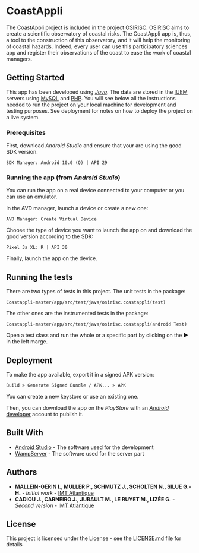 ﻿# CoastAppli

The CoastAppli project is included in the project [OSIRISC](https://www-iuem.univ-brest.fr/pops/projects/osirisc-vers-un-observatoire-integre-des-risques-cotiers-d-erosion-submersion). OSIRISC aims to create a scientific observatory of coastal risks. The CoastAppli app is, thus, a tool to the construction of this observatory, and it will help the monitoring of coastal hazards. Indeed, every user can use this participatory sciences app and register their observations of the coast to ease the work of coastal managers.


## Getting Started

This app has been developed using [*Java*](https://www.java.com/fr/). The data are stored in the [IUEM](https://www-iuem.univ-brest.fr/) servers using [MySQL](https://www.mysql.com/fr/) and [PHP](https://www.php.net/).
You will see below all the instructions needed to run the project on your local machine for development and testing purposes. See deployment for notes on how to deploy the project on a live system.

### Prerequisites

First, download *Android Studio* and ensure that your are using the good SDK version.

```
SDK Manager: Android 10.0 (Q) | API 29
```

### Running the app (from *Android Studio*)

You can run the app on a real device connected to your computer or you can use an emulator.

In the AVD manager, launch a device or create a new one:

```
AVD Manager: Create Virtual Device
```

Choose the type of device you want to launch the app on and download the good version according to the SDK:

```
Pixel 3a XL: R | API 30
```

Finally, launch the app on the device.

## Running the tests

There are two types of tests in this project. The unit tests in the package:
```
Coastappli-master/app/src/test/java/osirisc.coastappli(test)
```
The other ones are the instrumented tests in the package:
```
Coastappli-master/app/src/test/java/osirisc.coastappli(android Test)
```
Open a test class and run the whole or a specific part by clicking on the ► in the left marge.

## Deployment

To make the app available, export it in a signed APK version:
```
Build > Generate Signed Bundle / APK... > APK
```
You can create a new keystore or use an existing one.

Then, you can download the app on the *PlayStore* with an [*Android* developer](https://accounts.google.com/signin/v2/identifier?service=androiddeveloper&passive=1209600&continue=https://play.google.com/apps/publish/signup/#&followup=https://play.google.com/apps/publish/signup/&flowName=GlifWebSignIn&flowEntry=ServiceLogin) account to publish it.

## Built With

* [Android Studio](https://developer.android.com/studio) - The software used for the development
* [WampServer](https://www.wampserver.com/en/) - The software used for the server part


## Authors

* **MALLEIN-GERIN I., MULLER P., SCHMUTZ J., SCHOLTEN N., SILUE G.-H.** - *Initial work* - [IMT Atlantique](https://www.imt-atlantique.fr/fr)
*  **CADIOU J., CARNEIRO J., JUBAULT M., LE RUYET M., LIZÉE G.** - *Second version* - [IMT Atlantique](https://www.imt-atlantique.fr/fr)


## License

This project is licensed under the License - see the [LICENSE.md](LICENSE.md) file for details

